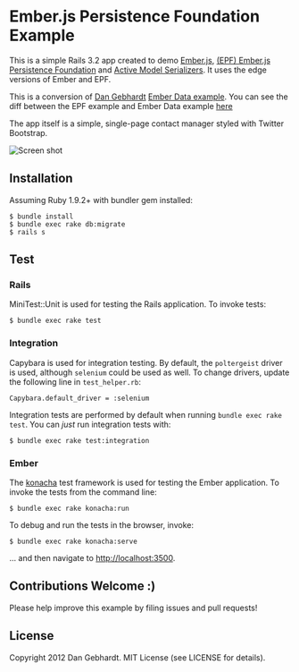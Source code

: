# Ember.js Persistence Foundation Example

This is a simple Rails 3.2 app created to demo [Ember.js](https://github.com/emberjs/ember.js),
[(EPF) Ember.js Persistence Foundation](http://epf.io) and
[Active Model Serializers](https://github.com/rails-api/active_model_serializers).
It uses the edge versions of Ember and EPF.

This is a conversion of [Dan Gebhardt](https://github.com/dgeb) [Ember Data example](https://github.com/dgeb/ember_data_example). You can see the diff between the EPF example and Ember Data example [here](https://github.com/kiwiupover/epf_example/commit/55dbc9f027fcd434f974c745ea5c8f8b9819f0dd)

The app itself is a simple, single-page contact manager styled with Twitter Bootstrap.

![Screen shot](https://raw.github.com/kiwiupover/epf_example/master/doc/EPFExample.png)

## Installation

Assuming Ruby 1.9.2+ with bundler gem installed:

    $ bundle install
    $ bundle exec rake db:migrate
    $ rails s

## Test

### Rails

MiniTest::Unit is used for testing the Rails application. To invoke tests:

    $ bundle exec rake test

### Integration

Capybara is used for integration testing. By default, the `poltergeist` driver is used, although `selenium` could be used as well.
To change drivers, update the following line in `test_helper.rb`:

    Capybara.default_driver = :selenium

Integration tests are performed by default when running `bundle exec rake test`. You can *just* run integration tests with:

    $ bundle exec rake test:integration

### Ember

The [konacha](https://github.com/jfirebaugh/konacha) test framework is used for testing the Ember application.
To invoke the tests from the command line:

    $ bundle exec rake konacha:run

To debug and run the tests in the browser, invoke:

    $ bundle exec rake konacha:serve

... and then navigate to [http://localhost:3500](http://localhost:3500).

## Contributions Welcome :)

Please help improve this example by filing issues and pull requests!

## License

Copyright 2012 Dan Gebhardt. MIT License (see LICENSE for details).
